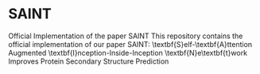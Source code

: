 # SAINT
Official Implementation of the paper SAINT
This repository contains the official implementation of our paper SAINT: \textbf{S}elf-\textbf{A}ttention Augmented \textbf{I}nception-Inside-Inception \textbf{N}e\textbf{t}work Improves Protein Secondary Structure Prediction
